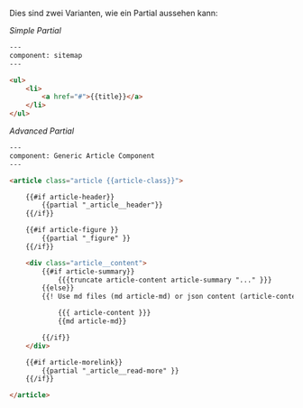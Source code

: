 Dies sind zwei Varianten, wie ein Partial aussehen kann:

*Simple Partial*
``` html
---
component: sitemap
---

<ul>
	<li>
		<a href="#">{{title}}</a>
	</li>
</ul>
```

*Advanced Partial*
``` html
---
component: Generic Article Component
---

<article class="article {{article-class}}">

	{{#if article-header}}
		{{partial "_article__header"}}
	{{/if}}

	{{#if article-figure }}
		{{partial "_figure" }}
	{{/if}}

	<div class="article__content">
		{{#if article-summary}}
			{{{truncate article-content article-summary "..." }}}
		{{else}}
		{{! Use md files (md article-md) or json content (article-content) or both}}

			{{{ article-content }}}
			{{md article-md}}

		{{/if}}
	</div>

	{{#if article-morelink}}
		{{partial "_article__read-more" }}
	{{/if}}

</article>
```